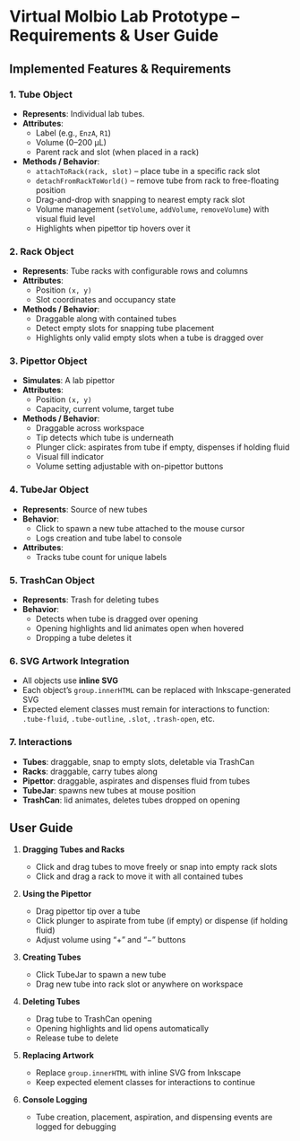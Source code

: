 # Virtual Molbio Lab Prototype – Requirements & User Guide

## Implemented Features & Requirements

### 1. Tube Object
- **Represents**: Individual lab tubes.
- **Attributes**:  
  - Label (e.g., `EnzA`, `R1`)  
  - Volume (0–200 µL)  
  - Parent rack and slot (when placed in a rack)
- **Methods / Behavior**:  
  - `attachToRack(rack, slot)` – place tube in a specific rack slot  
  - `detachFromRackToWorld()` – remove tube from rack to free-floating position  
  - Drag-and-drop with snapping to nearest empty rack slot  
  - Volume management (`setVolume`, `addVolume`, `removeVolume`) with visual fluid level  
  - Highlights when pipettor tip hovers over it  

### 2. Rack Object
- **Represents**: Tube racks with configurable rows and columns  
- **Attributes**:  
  - Position `(x, y)`  
  - Slot coordinates and occupancy state  
- **Methods / Behavior**:  
  - Draggable along with contained tubes  
  - Detect empty slots for snapping tube placement  
  - Highlights only valid empty slots when a tube is dragged over  

### 3. Pipettor Object
- **Simulates**: A lab pipettor  
- **Attributes**:  
  - Position `(x, y)`  
  - Capacity, current volume, target tube  
- **Methods / Behavior**:  
  - Draggable across workspace  
  - Tip detects which tube is underneath  
  - Plunger click: aspirates from tube if empty, dispenses if holding fluid  
  - Visual fill indicator  
  - Volume setting adjustable with on-pipettor buttons  

### 4. TubeJar Object
- **Represents**: Source of new tubes  
- **Behavior**:  
  - Click to spawn a new tube attached to the mouse cursor  
  - Logs creation and tube label to console  
- **Attributes**:  
  - Tracks tube count for unique labels  

### 5. TrashCan Object
- **Represents**: Trash for deleting tubes  
- **Behavior**:  
  - Detects when tube is dragged over opening  
  - Opening highlights and lid animates open when hovered  
  - Dropping a tube deletes it  

### 6. SVG Artwork Integration
- All objects use **inline SVG**  
- Each object’s `group.innerHTML` can be replaced with Inkscape-generated SVG  
- Expected element classes must remain for interactions to function:  
  `.tube-fluid`, `.tube-outline`, `.slot`, `.trash-open`, etc.  

### 7. Interactions
- **Tubes**: draggable, snap to empty slots, deletable via TrashCan  
- **Racks**: draggable, carry tubes along  
- **Pipettor**: draggable, aspirates and dispenses fluid from tubes  
- **TubeJar**: spawns new tubes at mouse position  
- **TrashCan**: lid animates, deletes tubes dropped on opening  

## User Guide

1. **Dragging Tubes and Racks**  
   - Click and drag tubes to move freely or snap into empty rack slots  
   - Click and drag a rack to move it with all contained tubes  

2. **Using the Pipettor**  
   - Drag pipettor tip over a tube  
   - Click plunger to aspirate from tube (if empty) or dispense (if holding fluid)  
   - Adjust volume using “+” and “−” buttons  

3. **Creating Tubes**  
   - Click TubeJar to spawn a new tube  
   - Drag new tube into rack slot or anywhere on workspace  

4. **Deleting Tubes**  
   - Drag tube to TrashCan opening  
   - Opening highlights and lid opens automatically  
   - Release tube to delete  

5. **Replacing Artwork**  
   - Replace `group.innerHTML` with inline SVG from Inkscape  
   - Keep expected element classes for interactions to continue  

6. **Console Logging**  
   - Tube creation, placement, aspiration, and dispensing events are logged for debugging
